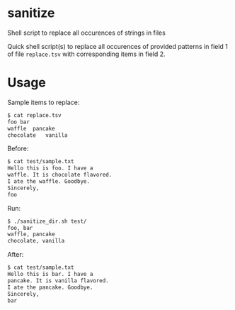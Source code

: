 # sanitize
Shell script to replace all occurences of strings in files

Quick shell script(s) to replace all occurences of provided patterns in field 1 of file `replace.tsv` with corresponding items in field 2.

# Usage

Sample items to replace:

```bash
$ cat replace.tsv
foo	bar
waffle	pancake
chocolate	vanilla
```

Before:

```bash
$ cat test/sample.txt
Hello this is foo. I have a
waffle. It is chocolate flavored.
I ate the waffle. Goodbye.
Sincerely,
foo
```

Run:

```bash
$ ./sanitize_dir.sh test/
foo, bar
waffle, pancake
chocolate, vanilla
```

After:

```bash
$ cat test/sample.txt
Hello this is bar. I have a
pancake. It is vanilla flavored.
I ate the pancake. Goodbye.
Sincerely,
bar
```
